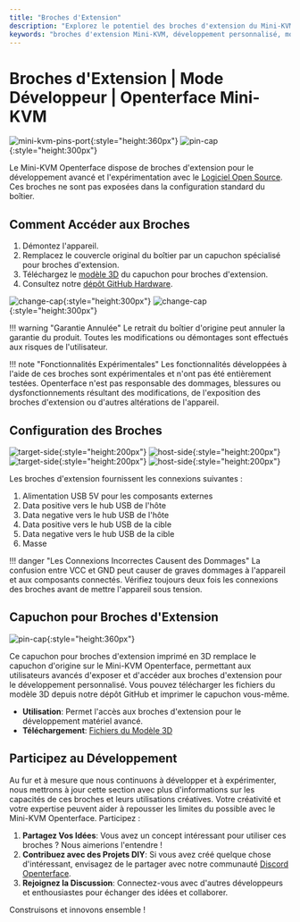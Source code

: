 ```yaml
---
title: "Broches d'Extension"
description: "Explorez le potentiel des broches d'extension du Mini-KVM Openterface pour le développement de matériel personnalisé et les projets open-source."
keywords: "broches d'extension Mini-KVM, développement personnalisé, modification matérielle, KVM open-source"
---
```


# **Broches d'Extension** | Mode Développeur | Openterface Mini-KVM

![mini-kvm-pins-port](/images/product/mini-kvm-pins-port.png){:style="height:360px"}
![pin-cap](/images/product/part/pin-cap.jpg){:style="height:300px"}

Le Mini-KVM Openterface dispose de broches d'extension pour le développement avancé et l'expérimentation avec le [Logiciel Open Source](/app). Ces broches ne sont pas exposées dans la configuration standard du boîtier.

## Comment Accéder aux Broches

1. Démontez l'appareil.
2. Remplacez le couvercle original du boîtier par un capuchon spécialisé pour broches d'extension.
3. Téléchargez le [modèle 3D](https://github.com/TechxArtisanStudio/Openterface_Mini-KVM_Hardware/tree/main/models) du capuchon pour broches d'extension.
4. Consultez notre [dépôt GitHub Hardware](https://github.com/TechxArtisanStudio/Openterface_Mini-KVM_Hardware).

![change-cap](/images/product/change-cap.svg#only-light){:style="height:300px"}
![change-cap](/images/product/change-cap_1.svg#only-dark){:style="height:300px"}

!!! warning "Garantie Annulée"
    Le retrait du boîtier d'origine peut annuler la garantie du produit. Toutes les modifications ou démontages sont effectués aux risques de l'utilisateur.

!!! note "Fonctionnalités Expérimentales"
    Les fonctionnalités développées à l'aide de ces broches sont expérimentales et n'ont pas été entièrement testées. Openterface n'est pas responsable des dommages, blessures ou dysfonctionnements résultant des modifications, de l'exposition des broches d'extension ou d'autres altérations de l'appareil.

## Configuration des Broches

![target-side](/images/product/extension-pins-1.svg#only-light){:style="height:200px"}
![host-side](/images/product/extension-pins-2.svg#only-light){:style="height:200px"}
![target-side](/images/product/extension-pins-1_1.svg#only-dark){:style="height:200px"}
![host-side](/images/product/extension-pins-2_1.svg#only-dark){:style="height:200px"}

Les broches d'extension fournissent les connexions suivantes :

1. Alimentation USB 5V pour les composants externes
2. Data positive vers le hub USB de l'hôte
3. Data negative vers le hub USB de l'hôte
4. Data positive vers le hub USB de la cible
5. Data negative vers le hub USB de la cible
6. Masse

!!! danger "Les Connexions Incorrectes Causent des Dommages"
    La confusion entre VCC et GND peut causer de graves dommages à l'appareil et aux composants connectés. Vérifiez toujours deux fois les connexions des broches avant de mettre l'appareil sous tension.

## Capuchon pour Broches d'Extension

![pin-cap](/images/product/part/pin-cap.jpg){:style="height:360px"}

Ce capuchon pour broches d'extension imprimé en 3D remplace le capuchon d'origine sur le Mini-KVM Openterface, permettant aux utilisateurs avancés d'exposer et d'accéder aux broches d'extension pour le développement personnalisé. Vous pouvez télécharger les fichiers du modèle 3D depuis notre dépôt GitHub et imprimer le capuchon vous-même.

- **Utilisation**: Permet l'accès aux broches d'extension pour le développement matériel avancé.
- **Téléchargement**: [Fichiers du Modèle 3D](https://github.com/TechxArtisanStudio/Openterface_Mini-KVM_Hardware/tree/main/models)

## Participez au Développement

Au fur et à mesure que nous continuons à développer et à expérimenter, nous mettrons à jour cette section avec plus d'informations sur les capacités de ces broches et leurs utilisations créatives. Votre créativité et votre expertise peuvent aider à repousser les limites du possible avec le Mini-KVM Openterface. Participez :

1. **Partagez Vos Idées**: Vous avez un concept intéressant pour utiliser ces broches ? Nous aimerions l'entendre !
2. **Contribuez avec des Projets DIY**: Si vous avez créé quelque chose d'intéressant, envisagez de le partager avec notre communauté [Discord Openterface](/discord).
3. **Rejoignez la Discussion**: Connectez-vous avec d'autres développeurs et enthousiastes pour échanger des idées et collaborer.

Construisons et innovons ensemble !